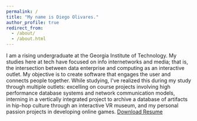 ```yaml
---
permalink: /
title: "My name is Diego Olivares."
author_profile: true
redirect_from: 
  - /about/
  - /about.html
---
```


I am a rising undergraduate at the Georgia Institute of Technology. My studies here at tech have focused on info internetworks and media; that is, the intersection between data enterprise and computing as an interactive outlet. My objective is to create software that engages the user and connects people together. While studying, I've realized this during my study through multiple outlets: excelling on course projects involving high performance database systems and network communication models, interning in a vertically integrated project to archive a database of artifacts in hip-hop culture through an interactive VR museum, and my personal passion projects in developing online games.
<a href="http://diego-olivares.github.io/files/ResumeDiegoOlivares.pdf">Download Resume</a>
